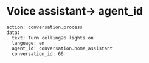 # Voice assistant-> agent_id
~~~
action: conversation.process
data:
  text: Turn celling26 lights on
  language: en
  agent_id: conversation.home_assistant
  conversation_id: 66
~~~  